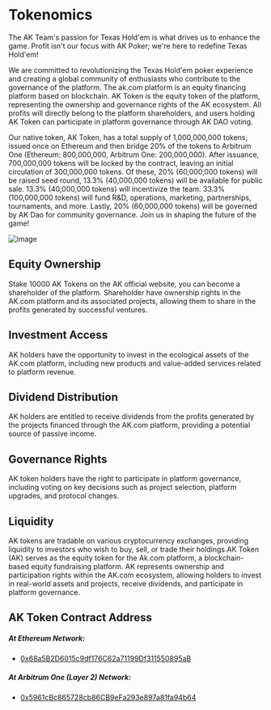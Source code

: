 # Tokenomics

The AK Team's passion for Texas Hold'em is what drives us to enhance the game. Profit isn't our focus with AK Poker; we're here to redefine Texas Hold'em!

We are committed to revolutionizing the Texas Hold'em poker experience and creating a global community of enthusiasts who contribute to the governance of the platform. The ak.com platform is an equity financing platform based on blockchain. AK Token is the equity token of the platform, representing the ownership and governance rights of the AK ecosystem. All profits will directly belong to the platform shareholders, and users holding AK Token can participate in platform governance through AK DAO voting.

Our native token, AK Token, has a total supply of 1,000,000,000 tokens, issued once on Ethereum and then bridge 20% of the tokens to Arbitrum One (Ethereum: 800,000,000, Arbitrum One: 200,000,000). After issuance, 700,000,000 tokens will be locked by the contract, leaving an initial circulation of 300,000,000 tokens. Of these, 20% (60,000,000 tokens) will be raised seed round, 13.3% (40,000,000 tokens) will be available for public sale. 13.3% (40,000,000 tokens) will incentivize the team. 33.3% (100,000,000 tokens) will fund R&D, operations, marketing, partnerships, tournaments, and more. Lastly, 20% (60,000,000 tokens) will be governed by AK Dao for community governance. Join us in shaping the future of the game!

![image](https://github.com/ak-poker/aktoken-contracts/assets/167274969/4fbd01a1-d6b2-4595-a202-0142e43a96a3)

## Equity Ownership

Stake 10000 AK Tokens on the AK official website, you can become a shareholder of the platform. Shareholder have ownership rights in the AK.com platform and its associated projects, allowing them to share in the profits generated by successful ventures.

## Investment Access

AK holders have the opportunity to invest in the ecological assets of the AK.com platform, including new products and value-added services related to platform revenue.

## Dividend Distribution

AK holders are entitled to receive dividends from the profits generated by the projects financed through the AK.com platform, providing a potential source of passive income.

## Governance Rights

AK token holders have the right to participate in platform governance, including voting on key decisions such as project selection, platform upgrades, and protocol changes.

## Liquidity

AK tokens are tradable on various cryptocurrency exchanges, providing liquidity to investors who wish to buy, sell, or trade their holdings.AK Token (AK) serves as the equity token for the Ak.com platform, a blockchain-based equity fundraising platform. AK represents ownership and participation rights within the AK.com ecosystem, allowing holders to invest in real-world assets and projects, receive dividends, and participate in platform governance.

## AK Token Contract Address

##### At Ethereum Network: 
- [0x68a5B2D6015c9df176C62a71199Df311550895aB](https://etherscan.io/token/0x68a5B2D6015c9df176C62a71199Df311550895aB)

##### At Arbitrum One (Layer 2) Network: 
- [0x5961cBc865728cb86CB9eFa293e897a81fa94b64](https://arbiscan.io/token/0x5961cBc865728cb86CB9eFa293e897a81fa94b64)

